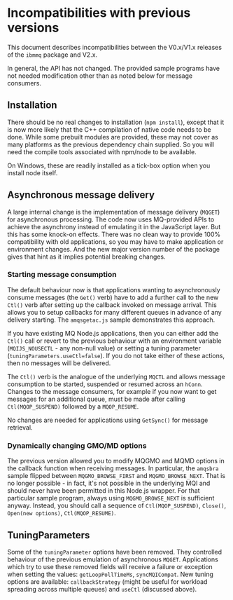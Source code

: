 # Incompatibilities with previous versions

This document describes incompatibilities between the V0.x/V1.x releases
of the `ibmmq` package and V2.x.

In general, the API has not changed. The provided sample programs have not
needed modification other than as noted below for message consumers.

## Installation
There should be no real changes to installation (`npm install`), except that it is now more likely
that the C++ compilation of native code needs to be done. While some prebuilt modules
are provided, these may not cover as many platforms as the previous dependency chain
supplied. So you will need the compile tools associated with npm/node to be available.

On Windows, these are readily installed as a tick-box option when you install node itself.

## Asynchronous message delivery
A large internal change is the implementation of message delivery (`MQGET`) for asynchronous
processing. The code now uses MQ-provided APIs to achieve the asynchrony instead of 
emulating it in the JavaScript layer. But this has some knock-on effects. There was no clean way
to provide 100% compatibility with old applications, so you may have to make application or
environment changes. And the new major version number of the package gives that hint as it implies
potential breaking changes.

### Starting message consumption
The default behaviour now is that applications wanting to asynchronously consume messages (the `Get()`
verb) have to add a further call to the new `Ctl()` verb after setting up the callback invoked
on message arrival. This allows you to setup callbacks for many different queues in advance of any
delivery starting. The `amqsgetac.js` sample demonstrates this approach. 

If you have existing MQ Node.js applications, then you can either add the `Ctl()` call or revert to 
the previous behaviour with an environment variable (`MQIJS_NOUSECTL` - any non-null value) or 
setting a tuning parameter (`tuningParameters.useCtl=false`). If you do not take either of these actions, then
no messages will be delivered.

The `Ctl()` verb is the analogue of the underlying `MQCTL` and allows message consumption to be started,
suspended or resumed across an `hConn`. Changes to the message consumers, for example if you now want to 
get messages for an additional queue, must be made after calling `Ctl(MQOP_SUSPEND)` followed by a `MQOP_RESUME`.

No changes are needed for applications using `GetSync()` for message retrieval.

### Dynamically changing GMO/MD options
The previous version allowed you to modify MQGMO and MQMD options in the callback function when receiving messages.
In particular, the `amqsbra` sample flipped between `MQGMO_BROWSE_FIRST` and `MQGMO_BROWSE_NEXT`. That is no longer
possible - in fact, it's not possible in the underlying MQI and should never have been permitted in this Node.js wrapper.
For that particular sample program, always using `MQGMO_BROWSE_NEXT` is sufficient anyway. Instead, you should call a 
sequence of `Ctl(MQOP_SUSPEND)`, `Close()`, `Open(new options)`, `Ctl(MQOP_RESUME)`.

## TuningParameters
Some of the `tuningParameter` options have been removed. They controlled behaviour of the previous emulation
of asynchronous `MQGET`. Applications which try to use these removed fields will receive a failure or exception when
setting the values: `getLoopPollTimeMs`, `syncMQICompat`. New tuning options are available: `callbackStrategy` (might be
useful for workload spreading across multiple queues) and `useCtl` (discussed above).
